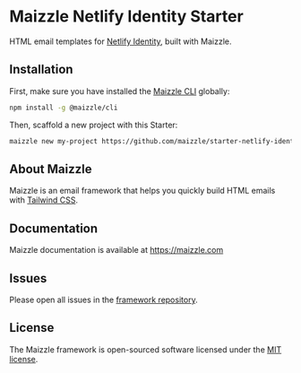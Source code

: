 # Maizzle Netlify Identity Starter

HTML email templates for [Netlify Identity](https://www.netlify.com/docs/identity/), built with Maizzle.

## Installation

First, make sure you have installed the [Maizzle CLI](https://maizzle.com/docs/installation/#install-the-cli-globally) globally:

```sh
npm install -g @maizzle/cli
```

Then, scaffold a new project with this Starter:

```sh
maizzle new my-project https://github.com/maizzle/starter-netlify-identity
```

## About Maizzle

Maizzle is an email framework that helps you quickly build HTML emails with [Tailwind CSS](https://tailwindcss.com/).

## Documentation

Maizzle documentation is available at https://maizzle.com

## Issues

Please open all issues in the [framework repository](https://github.com/maizzle/framework).

## License

The Maizzle framework is open-sourced software licensed under the [MIT license](https://opensource.org/licenses/MIT).

